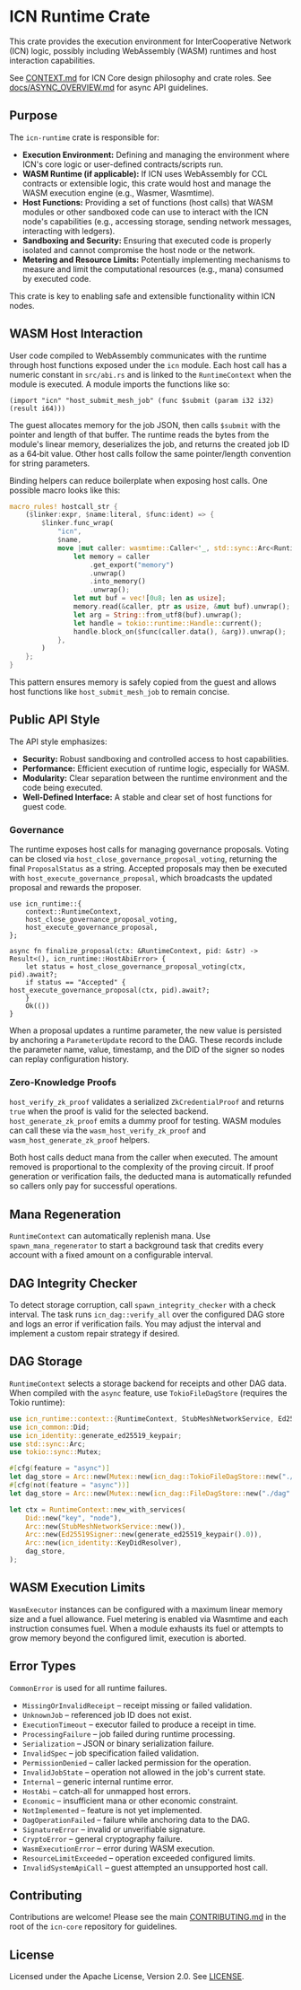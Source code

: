 # ICN Runtime Crate

This crate provides the execution environment for InterCooperative Network (ICN) logic, possibly including WebAssembly (WASM) runtimes and host interaction capabilities.

See [CONTEXT.md](../../CONTEXT.md) for ICN Core design philosophy and crate roles.
See [docs/ASYNC_OVERVIEW.md](../../docs/ASYNC_OVERVIEW.md) for async API guidelines.

## Purpose

The `icn-runtime` crate is responsible for:

*   **Execution Environment:** Defining and managing the environment where ICN's core logic or user-defined contracts/scripts run.
*   **WASM Runtime (if applicable):** If ICN uses WebAssembly for CCL contracts or extensible logic, this crate would host and manage the WASM execution engine (e.g., Wasmer, Wasmtime).
*   **Host Functions:** Providing a set of functions (host calls) that WASM modules or other sandboxed code can use to interact with the ICN node's capabilities (e.g., accessing storage, sending network messages, interacting with ledgers).
*   **Sandboxing and Security:** Ensuring that executed code is properly isolated and cannot compromise the host node or the network.
*   **Metering and Resource Limits:** Potentially implementing mechanisms to measure and limit the computational resources (e.g., mana) consumed by executed code.

This crate is key to enabling safe and extensible functionality within ICN nodes.

## WASM Host Interaction

User code compiled to WebAssembly communicates with the runtime through host
functions exposed under the `icn` module. Each host call has a numeric constant
in `src/abi.rs` and is linked to the `RuntimeContext` when the module is
executed. A module imports the functions like so:

```wat
(import "icn" "host_submit_mesh_job" (func $submit (param i32 i32) (result i64)))
```

The guest allocates memory for the job JSON, then calls `$submit` with the
pointer and length of that buffer. The runtime reads the bytes from the module's
linear memory, deserializes the job, and returns the created job ID as a 64‑bit
value. Other host calls follow the same pointer/length convention for string
parameters.

Binding helpers can reduce boilerplate when exposing host calls. One possible
macro looks like this:

```rust
macro_rules! hostcall_str {
    ($linker:expr, $name:literal, $func:ident) => {
        $linker.func_wrap(
            "icn",
            $name,
            move |mut caller: wasmtime::Caller<'_, std::sync::Arc<RuntimeContext>>, ptr: u32, len: u32| {
                let memory = caller
                    .get_export("memory")
                    .unwrap()
                    .into_memory()
                    .unwrap();
                let mut buf = vec![0u8; len as usize];
                memory.read(&caller, ptr as usize, &mut buf).unwrap();
                let arg = String::from_utf8(buf).unwrap();
                let handle = tokio::runtime::Handle::current();
                handle.block_on($func(caller.data(), &arg)).unwrap();
            },
        )
    };
}
```

This pattern ensures memory is safely copied from the guest and allows host
functions like `host_submit_mesh_job` to remain concise.

## Public API Style

The API style emphasizes:

*   **Security:** Robust sandboxing and controlled access to host capabilities.
*   **Performance:** Efficient execution of runtime logic, especially for WASM.
*   **Modularity:** Clear separation between the runtime environment and the code being executed.
*   **Well-Defined Interface:** A stable and clear set of host functions for guest code.

### Governance

The runtime exposes host calls for managing governance proposals. Voting can be
closed via `host_close_governance_proposal_voting`, returning the final
`ProposalStatus` as a string. Accepted proposals may then be executed with
`host_execute_governance_proposal`, which broadcasts the updated proposal and
rewards the proposer.

```rust,no_run
use icn_runtime::{
    context::RuntimeContext,
    host_close_governance_proposal_voting,
    host_execute_governance_proposal,
};

async fn finalize_proposal(ctx: &RuntimeContext, pid: &str) -> Result<(), icn_runtime::HostAbiError> {
    let status = host_close_governance_proposal_voting(ctx, pid).await?;
    if status == "Accepted" {
host_execute_governance_proposal(ctx, pid).await?;
    }
    Ok(())
}
```

When a proposal updates a runtime parameter, the new value is persisted by
anchoring a `ParameterUpdate` record to the DAG. These records include the
parameter name, value, timestamp, and the DID of the signer so nodes can
replay configuration history.

### Zero-Knowledge Proofs

`host_verify_zk_proof` validates a serialized `ZkCredentialProof` and returns
`true` when the proof is valid for the selected backend. `host_generate_zk_proof`
emits a dummy proof for testing. WASM modules can call these via the
`wasm_host_verify_zk_proof` and `wasm_host_generate_zk_proof` helpers.

Both host calls deduct mana from the caller when executed. The amount removed
is proportional to the complexity of the proving circuit. If proof generation or
verification fails, the deducted mana is automatically refunded so callers only
pay for successful operations.

## Mana Regeneration

`RuntimeContext` can automatically replenish mana. Use
`spawn_mana_regenerator` to start a background task that credits every
account with a fixed amount on a configurable interval.

## DAG Integrity Checker

To detect storage corruption, call `spawn_integrity_checker` with a check
interval. The task runs `icn_dag::verify_all` over the configured DAG store
and logs an error if verification fails. You may adjust the interval and
implement a custom repair strategy if desired.

## DAG Storage

`RuntimeContext` selects a storage backend for receipts and other DAG data. When
compiled with the `async` feature, use `TokioFileDagStore` (requires the Tokio
runtime):

```rust
use icn_runtime::context::{RuntimeContext, StubMeshNetworkService, Ed25519Signer};
use icn_common::Did;
use icn_identity::generate_ed25519_keypair;
use std::sync::Arc;
use tokio::sync::Mutex;

#[cfg(feature = "async")]
let dag_store = Arc::new(Mutex::new(icn_dag::TokioFileDagStore::new("./dag".into()).unwrap()));
#[cfg(not(feature = "async"))]
let dag_store = Arc::new(Mutex::new(icn_dag::FileDagStore::new("./dag".into()).unwrap()));

let ctx = RuntimeContext::new_with_services(
    Did::new("key", "node"),
    Arc::new(StubMeshNetworkService::new()),
    Arc::new(Ed25519Signer::new(generate_ed25519_keypair().0)),
    Arc::new(icn_identity::KeyDidResolver),
    dag_store,
);
```

## WASM Execution Limits

`WasmExecutor` instances can be configured with a maximum linear memory size and
a fuel allowance. Fuel metering is enabled via Wasmtime and each instruction
consumes fuel. When a module exhausts its fuel or attempts to grow memory beyond
the configured limit, execution is aborted.

## Error Types

`CommonError` is used for all runtime failures.
* `MissingOrInvalidReceipt` – receipt missing or failed validation.
* `UnknownJob` – referenced job ID does not exist.
* `ExecutionTimeout` – executor failed to produce a receipt in time.
* `ProcessingFailure` – job failed during runtime processing.
* `Serialization` – JSON or binary serialization failure.
* `InvalidSpec` – job specification failed validation.
* `PermissionDenied` – caller lacked permission for the operation.
* `InvalidJobState` – operation not allowed in the job's current state.
* `Internal` – generic internal runtime error.
* `HostAbi` – catch-all for unmapped host errors.
* `Economic` – insufficient mana or other economic constraint.
* `NotImplemented` – feature is not yet implemented.
* `DagOperationFailed` – failure while anchoring data to the DAG.
* `SignatureError` – invalid or unverifiable signature.
* `CryptoError` – general cryptography failure.
* `WasmExecutionError` – error during WASM execution.
* `ResourceLimitExceeded` – operation exceeded configured limits.
* `InvalidSystemApiCall` – guest attempted an unsupported host call.

## Contributing

Contributions are welcome! Please see the main [CONTRIBUTING.md](../../CONTRIBUTING.md) in the root of the `icn-core` repository for guidelines.

## License

Licensed under the Apache License, Version 2.0. See [LICENSE](../../LICENSE). 